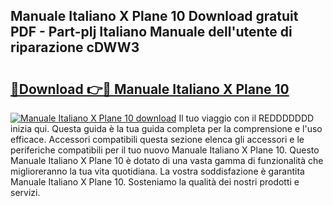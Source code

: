 ## Manuale Italiano X Plane 10 Download gratuit PDF - Part-pIj Italiano Manuale dell'utente di riparazione cDWW3

# <h2><a href="http://dfb3kpm.blite.top/?on=Manuale+Italiano+X+Plane+10">🔗Download 👉🔴 Manuale Italiano X Plane 10</a></h2>

[![Manuale Italiano X Plane 10 download](https://i.imgur.com/lujVjoI.png)](http://dfb3kpm.blite.top/?on=Manuale+Italiano+X+Plane+10)
Il tuo viaggio con il REDDDDDDD inizia qui. Questa guida è la tua guida completa per la comprensione e l'uso efficace. Accessori compatibili questa sezione elenca gli accessori e le periferiche compatibili per il tuo nuovo Manuale Italiano X Plane 10. Questo Manuale Italiano X Plane 10 è dotato di una vasta gamma di funzionalità che miglioreranno la tua vita quotidiana. La vostra soddisfazione è garantita Manuale Italiano X Plane 10. Sosteniamo la qualità dei nostri prodotti e servizi.
